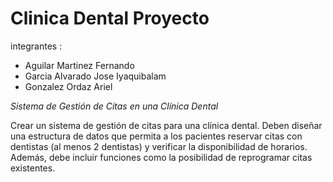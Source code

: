 # Clinica Dental Proyecto
integrantes :
- Aguilar Martinez Fernando
- Garcia Alvarado Jose Iyaquibalam
- Gonzalez Ordaz Ariel

*Sistema de Gestión de Citas en una Clínica Dental*

Crear un sistema de gestión de citas para una clínica dental. Deben diseñar una
estructura de datos que permita a los pacientes reservar citas con dentistas (al
menos 2 dentistas) y verificar la disponibilidad de horarios. Además, debe incluir
funciones como la posibilidad de reprogramar citas existentes.
